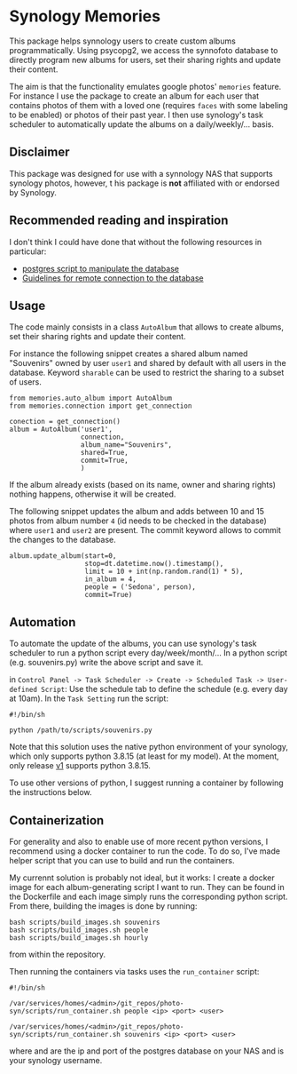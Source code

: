 # Synology Memories

This package helps synnology users to create custom albums programmatically. 
Using psycopg2, we access the synnofoto database to directly program new albums for users, set their sharing rights 
and update their content.

The aim is that the functionality emulates google photos' `memories` feature. For instance I use the package to create 
an album for each user that contains photos of them with a loved one (requires `faces` with some labeling to be enabled)
or photos of their past year. I then use synology's task scheduler to automatically update the albums 
on a daily/weekly/... basis.

## Disclaimer

This package was designed for use with a synnology NAS that supports synology photos, however, t
his package is **not** affiliated with or endorsed by Synology.

## Recommended reading and inspiration

I don't think I could have done that without the following resources in particular:
* [postgres script to manipulate the database](https://community.synology.com/enu/forum/1/post/148949)
* [Guidelines for remote connection to the database](https://community.synology.com/enu/forum/1/post/148949)

## Usage

The code mainly consists in a class `AutoAlbum` that allows to create albums, 
set their sharing rights and update their content. 

For instance the following snippet creates a shared album named "Souvenirs" owned by user 
`user1` and shared by default with all users in the database. Keyword `sharable` can be used to restrict the sharing 
to a subset of users.

```
from memories.auto_album import AutoAlbum
from memories.connection import get_connection

conection = get_connection()
album = AutoAlbum('user1',
                  connection,
                  album_name="Souvenirs",
                  shared=True,
                  commit=True,
                  )
```

If the album already exists (based on its name, owner and sharing rights) nothing happens, otherwise it will be created.
    
The following snippet updates the album and adds between 10 and 15 photos from album number `4` 
(id needs to be checked in the database) where `user1` and `user2` are present.
The commit keyword allows to commit the changes to the database.
```
album.update_album(start=0,
                   stop=dt.datetime.now().timestamp(),
                   limit = 10 + int(np.random.rand(1) * 5),
                   in_album = 4,
                   people = ('Sedona', person),
                   commit=True)
```

## Automation

To automate the update of the albums, you can use synology's task scheduler to run a python script every day/week/month/...
In a python script (e.g. souvenirs.py) write the above script and save it. 

in `Control Panel -> Task Scheduler -> Create -> Scheduled Task -> User-defined Script`:
Use the schedule tab to define the schedule (e.g. every day at 10am). In the `Task Setting` run the script: 

```
#!/bin/sh

python /path/to/scripts/souvenirs.py 
```
Note that this solution uses the native python environment of your synology, which only supports python 3.8.15
(at least for my model). At the moment, only release [v1](https://github.com/herjy11/photo-syn/releases/tag/v1-DS224%2B)
supports python 3.8.15.

To use other versions of python, I suggest running a container by following the instructions below.

## Containerization

For generality and also to enable use of more recent python versions, I recommend using a docker container to run the 
code. To do so, I've made helper script that you can use to build and run the containers.

My currennt solution is probably not ideal, but it works: I create a docker image for each album-generating script 
I want to run. They can be found in the Dockerfile and each image simply runs the corresponding python script. 
From there, building the images is done by running:

```
bash scripts/build_images.sh souvenirs
bash scripts/build_images.sh people
bash scripts/build_images.sh hourly
```
from within the repository.

Then running the containers via tasks uses the `run_container` script:

```
#!/bin/sh

/var/services/homes/<admin>/git_repos/photo-syn/scripts/run_container.sh people <ip> <port> <user>

/var/services/homes/<admin>/git_repos/photo-syn/scripts/run_container.sh souvenirs <ip> <port> <user>
```
where <ip> and <port> are the ip and port of the postgres database on your NAS and <user> is your synology username.
